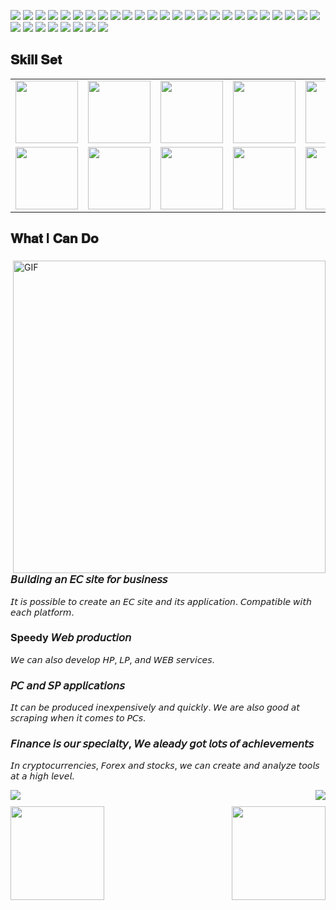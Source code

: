 ![](https://img.shields.io/badge/Network-BitCoin-informational?style=flat&logo=bitcoin&logoColor=white&color=3bac3a)
![](https://img.shields.io/badge/Network-Ethereum-informational?style=flat&logo=ethereum&logoColor=white&color=3bac3a)
![](https://img.shields.io/badge/Language-Solidity-informational?style=flat&logo=solidity&logoColor=white&color=3bac3a)
![](https://img.shields.io/badge/Token-ERC721-informational?style=flat&logo=erc721&logoColor=white&color=3bac3a)
![](https://img.shields.io/badge/Token-ERC1155-informational?style=flat&logo=erc1155&logoColor=white&color=3bac3a)
![](https://img.shields.io/badge/Token-ERC20-informational?style=flat&logo=erc20&logoColor=white&color=3bac3a)
![](https://img.shields.io/badge/Framework-React-informational?style=flat&logo=react&logoColor=white&color=3bac3a)
![](https://img.shields.io/badge/Framework-Vue-informational?style=flat&logo=vue.js&logoColor=white&color=3bac3a)
![](https://img.shields.io/badge/Framework-Angular-informational?style=flat&logo=angular&logoColor=white&color=3bac3a)
![](https://img.shields.io/badge/Framework-Ruby_On_Rails-informational?style=flat&logo=ruby&logoColor=white&color=3bac3a)
![](https://img.shields.io/badge/Framework-Laravel-informational?style=flat&logo=laravel&logoColor=white&color=3bac3a)
![](https://img.shields.io/badge/Framework-Electron-informational?style=flat&logo=electron&logoColor=white&color=3bac3a)
![](https://img.shields.io/badge/Framework-React_Native-informational?style=flat&logo=react&logoColor=white&color=3bac3a)
![](https://img.shields.io/badge/Framework-Ionic-informational?style=flat&logo=ionic&logoColor=white&color=3bac3a)
![](https://img.shields.io/badge/Framework-Quasar-informational?style=flat&logo=quasar&logoColor=white&color=3bac3a)
![](https://img.shields.io/badge/Framework-Native_Script-informational?style=flat&logo=nativescript&logoColor=white&color=3bac3a)
![](https://img.shields.io/badge/Language-JavaScript-informational?style=flat&logo=javascript&logoColor=white&color=3bac3a)
![](https://img.shields.io/badge/Language-TypeScript-informational?style=flat&logo=typescript&logoColor=white&color=3bac3a)
![](https://img.shields.io/badge/Language-PHP-informational?style=flat&logo=php&logoColor=white&color=3bac3a)
![](https://img.shields.io/badge/Language-Python-informational?style=flat&logo=python&logoColor=white&color=3bac3a)
![](https://img.shields.io/badge/Language-Go-informational?style=flat&logo=go&logoColor=white&color=3bac3a)
![](https://img.shields.io/badge/CI/CD-Github_Action-informational?style=flat&logo=github&logoColor=white&color=3bac3a)
![](https://img.shields.io/badge/CI/CD-Jenkins-informational?style=flat&logo=jenkins&logoColor=white&color=3bac3a)
![](https://img.shields.io/badge/CI/CD-Circle_CI-informational?style=flat&logo=circleci&logoColor=white&color=3bac3a)
![](https://img.shields.io/badge/Database-PostgreSQL-informational?style=flat&logo=postgresql&logoColor=white&color=3bac3a)
![](https://img.shields.io/badge/Database-MySQL-informational?style=flat&logo=mysql&logoColor=white&color=3bac3a)
![](https://img.shields.io/badge/Database-MongoDB-informational?style=flat&logo=mongodb&logoColor=white&color=3bac3a)
![](https://img.shields.io/badge/Database-Sqlite-informational?style=flat&logo=sqlite&logoColor=white&color=3bac3a)
![](https://img.shields.io/badge/OS-MacOS-informational?style=flat&logo=apple&logoColor=white&color=3bac3a)
![](https://img.shields.io/badge/Shell-Bash-informational?style=flat&logo=gnu-bash&logoColor=white&color=3bac3a)
![](https://img.shields.io/badge/Tools-Docker-informational?style=flat&logo=docker&logoColor=white&color=3bac3a)
![](https://img.shields.io/badge/Cloud-Digital_Ocean-informational?style=flat&logo=digitalocean&logoColor=white&color=3bac3a)
![](https://img.shields.io/badge/Cloud-AWS-informational?style=flat&logo=Amazon&logoColor=white&color=3bac3a)

## 𝐒𝐤𝐢𝐥𝐥 𝐒𝐞𝐭
<table>
  <tr>
    <td><img src="https://cdn.iconscout.com/icon/free/png-64/nginx-4-1174926.png" width="100"></td>
    <td><img src="https://cdn.iconscout.com/icon/free/png-64/node-js-1174925.png" width="100"></td>
    <td><img src="https://cdn.iconscout.com/icon/free/png-64/react-3-1175109.png" width="100"></td>
    <td><img src="https://cdn.iconscout.com/icon/free/png-64/vue-282497.png" width="100"></td>
    <td><img src="https://cdn.iconscout.com/icon/free/png-64/javascript-24-1174950.png" width="100"></td>
    <td><img src="https://cdn.iconscout.com/icon/free/png-64/github-170-1175028.png" width="100"></td>
    <td><img src="https://cdn.iconscout.com/icon/free/png-64/mysql-18-1174938.png" width="100"></td>
    <td><img src="https://cdn.iconscout.com/icon/free/png-64/java-59-1174952.png" width="100"></td>
    <td><img src="https://cdn.iconscout.com/icon/free/png-64/cakephp-3-1175050.png" width="100"></td>
    <td><img src="https://cdn.iconscout.com/icon/free/png-64/html5-2474805-2056091.png" width="100"></td>
    <td><img src="https://cdn.iconscout.com/icon/free/png-64/webpack-1-1174980.png" width="100"></td>
    <td><img src="https://cdn.iconscout.com/icon/free/png-64/visualstudio-1-1174964.png" width="100"></td>
    <td><img src="https://cdn.iconscout.com/icon/free/png-64/django-11-1175036.png" width="100"></td>
    <td><img src="https://cdn.iconscout.com/icon/free/png-64/wordpress-2752021-2284838.png" width="100"></td>
   </tr>
    <tr>
      <td><img src="https://cdn.iconscout.com/icon/free/png-64/asp-3-226071.png" width="100"></td>
      <td><img src="https://cdn.iconscout.com/icon/free/png-64/python-2-226051.png" width="100"></td>
      <td><img src="https://cdn.iconscout.com/icon/free/png-64/laravel-226015.png" width="100"></td>
    <td><img src="https://cdn.iconscout.com/icon/free/png-64/typescript-1174965.png" width="100"></td>
    <td><img src="https://cdn.iconscout.com/icon/free/png-64/symfony-3-1174988.png" width="100"></td>
    <td><img src="https://cdn.iconscout.com/icon/free/png-64/swift-18-1174990.png" width="100"></td>
    <td><img src="https://cdn.iconscout.com/icon/free/png-64/rubymine-1175004.png" width="100"></td>
    <td><img src="https://cdn.iconscout.com/icon/free/png-64/ionic-4-1175016.png" width="100"></td>
    <td><img src="https://cdn.iconscout.com/icon/free/png-64/pycharm-1175008.png" width="100"></td>
    <td><img src="https://cdn.iconscout.com/icon/free/png-64/gradle-2-1174969.png" width="100"></td>
    <td><img src="https://cdn.iconscout.com/icon/free/png-64/go-76-1175027.png" width="100"></td>
    <td><img src="https://cdn.iconscout.com/icon/free/png-64/apple-1237-1174963.png" width="100"></td>
    <td><img src="https://cdn.iconscout.com/icon/free/png-64/electron-67-1175035.png" width="100"></td>
    <td><img src="https://cdn.iconscout.com/icon/free/png-64/angular-3-226070.png" width="100"></td>
   </tr>
  </table>

## 𝐖𝐡𝐚𝐭 I 𝐂𝐚𝐧 𝐃𝐨

<div>
<img align="right" alt="GIF" src="https://github.com/abhisheknaiidu/abhisheknaiidu/blob/master/code.gif?raw=true" width="500" />
 
### 𝘉𝘶𝘪𝘭𝘥𝘪𝘯𝘨 𝘢𝘯 𝘌𝘊 𝘴𝘪𝘵𝘦 𝘧𝘰𝘳 𝘣𝘶𝘴𝘪𝘯𝘦𝘴𝘴
𝘐𝘵 𝘪𝘴 𝘱𝘰𝘴𝘴𝘪𝘣𝘭𝘦 𝘵𝘰 𝘤𝘳𝘦𝘢𝘵𝘦 𝘢𝘯 𝘌𝘊 𝘴𝘪𝘵𝘦 𝘢𝘯𝘥 𝘪𝘵𝘴 𝘢𝘱𝘱𝘭𝘪𝘤𝘢𝘵𝘪𝘰𝘯. 𝘊𝘰𝘮𝘱𝘢𝘵𝘪𝘣𝘭𝘦 𝘸𝘪𝘵𝘩 𝘦𝘢𝘤𝘩 𝘱𝘭𝘢𝘵𝘧𝘰𝘳𝘮.

### Speedy 𝘞𝘦𝘣 𝘱𝘳𝘰𝘥𝘶𝘤𝘵𝘪𝘰𝘯
𝘞𝘦 𝘤𝘢𝘯 𝘢𝘭𝘴𝘰 𝘥𝘦𝘷𝘦𝘭𝘰𝘱 𝘏𝘗, 𝘓𝘗, 𝘢𝘯𝘥 𝘞𝘌𝘉 𝘴𝘦𝘳𝘷𝘪𝘤𝘦𝘴.

### 𝘗𝘊 𝘢𝘯𝘥 𝘚𝘗 𝘢𝘱𝘱𝘭𝘪𝘤𝘢𝘵𝘪𝘰𝘯𝘴
𝘐𝘵 𝘤𝘢𝘯 𝘣𝘦 𝘱𝘳𝘰𝘥𝘶𝘤𝘦𝘥 𝘪𝘯𝘦𝘹𝘱𝘦𝘯𝘴𝘪𝘷𝘦𝘭𝘺 𝘢𝘯𝘥 𝘲𝘶𝘪𝘤𝘬𝘭𝘺. 𝘞𝘦 𝘢𝘳𝘦 𝘢𝘭𝘴𝘰 𝘨𝘰𝘰𝘥 𝘢𝘵 𝘴𝘤𝘳𝘢𝘱𝘪𝘯𝘨 𝘸𝘩𝘦𝘯 𝘪𝘵 𝘤𝘰𝘮𝘦𝘴 𝘵𝘰 𝘗𝘊𝘴.

### 𝘍𝘪𝘯𝘢𝘯𝘤𝘦 𝘪𝘴 𝘰𝘶𝘳 𝘴𝘱𝘦𝘤𝘪𝘢𝘭𝘵𝘺, 𝘞𝘦 𝘢𝘭𝘦𝘢𝘥𝘺 𝘨𝘰𝘵 𝘭𝘰𝘵𝘴 𝘰𝘧 𝘢𝘤𝘩𝘪𝘦𝘷𝘦𝘮𝘦𝘯𝘵𝘴
𝘐𝘯 𝘤𝘳𝘺𝘱𝘵𝘰𝘤𝘶𝘳𝘳𝘦𝘯𝘤𝘪𝘦𝘴, 𝘍𝘰𝘳𝘦𝘹 𝘢𝘯𝘥 𝘴𝘵𝘰𝘤𝘬𝘴, 𝘸𝘦 𝘤𝘢𝘯 𝘤𝘳𝘦𝘢𝘵𝘦 𝘢𝘯𝘥 𝘢𝘯𝘢𝘭𝘺𝘻𝘦 𝘵𝘰𝘰𝘭𝘴 𝘢𝘵 𝘢 𝘩𝘪𝘨𝘩 𝘭𝘦𝘷𝘦𝘭.

</div>

<img align="left" src="https://visitor-badge.laobi.icu/badge?page_id=BestSilverTiger.BestSilverTiger" />
<img align="right" src="https://img.shields.io/github/followers/BestSilverTiger?label=Follow&style=social" />
<h1 align="center"></h1>
<img align="left" height="150px" src="https://github-readme-stats.vercel.app/api?username=BestSilverTiger&show_icons=true&theme=merko&count_private=true">
<img align="right" height="150px" src="https://github-readme-stats.vercel.app/api/top-langs/?username=anuraghazra&layout=compact&theme=merko&count_private=true">
